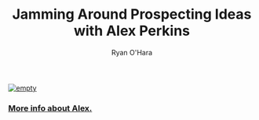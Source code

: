 ﻿---
layout: blog
title: Jamming Around Prospecting Ideas with Alex Perkins
description: When it comes to prospecting, sometimes it can be tough to think of creative prospecting ideas. S today, Alex Perkins and I sat down and discussed some cool prospecting ideas Alex has tried at Bizible, and new ones that be worth trying.  We talk about using direct mail for prospects, following up when you try and something and don’t hear back, and also how to take things to the next level. Watch our brainstorm here
coverImage: 
publishDate: Feb 20, 2018

author: Ryan O'Hara
authorProfile: Ryan O'Hara has been an early employee at several startups helping them with marketing and prospecting tactics, including Dyn who was acquired by Oracle for $600+ million in 2016. He's had prospecting campaigns featured in Fortune, Mashable, and TheNextWeb. Ryan specializes in branding, business development, prospecting, and coaching people on how to make good digital first impressions. He also mentors two accelerators, The Iron Yard and The Alpha Loft, and hosts The Prospecting Podcast.
authorImage: img/Ryan-OHara-Headshot.png
---

[![empty](/img/prospecting-jam-session-with-alex-perkins.png)](https://www.youtube.com/embed/SDJe-zBzyc8)

### [More info about Alex.](https://www.linkedin.com/in/alex-perkins-a6b61613a/)